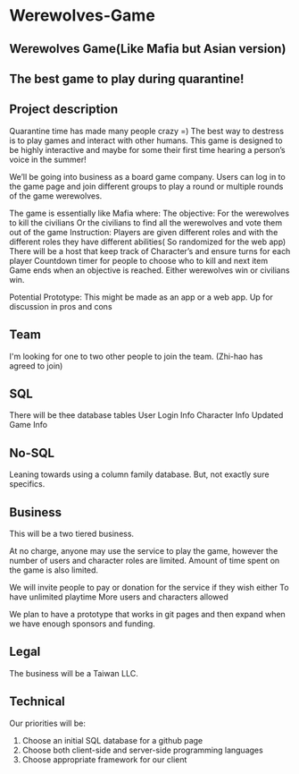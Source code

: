 # Werewolves-Game

## Werewolves Game(Like Mafia but Asian version)

## The best game to play during quarantine!

## Project description

Quarantine time has made many people crazy =)
The best way to destress is to play games and interact with other humans. This game is designed to be highly interactive and maybe for some their first time hearing a person’s voice in the summer!

We’ll be going into business as a board game company. Users can log in to the game page and join different groups to play a round or multiple rounds of the game werewolves.

The game is essentially like Mafia where:
The objective:
For the werewolves to kill the civilians
Or the civilians to find all the werewolves and vote them out of the game
Instruction:
Players are given different roles and with the different roles they have different abilities( So randomized for the web app)
There will be a host that keep track of Character’s and ensure turns for each player
Countdown timer for people to choose who to kill and next item
Game ends when an objective is reached. Either werewolves win or civilians win.

Potential Prototype: This might be made as an app or a web app. Up for discussion in pros and cons

## Team
I'm looking for one to two other people to join the team. (Zhi-hao has agreed to join)

## SQL

There will be thee database tables
User Login Info
Character Info
Updated Game Info

## No-SQL 

Leaning towards using a column family database. But, not exactly sure specifics.

## Business 

This will be a two tiered business. 

At no charge, anyone may use the service to play the game, however the number of users and character roles are limited. Amount of time spent on the game is also limited.

We will invite people to pay or donation for the service if they wish either 
To have unlimited playtime
More users and characters allowed

We plan to have a prototype that works in git pages and then expand when we have enough sponsors and funding.

## Legal 

The business will be a Taiwan LLC. 

## Technical 

Our priorities will be: 
1. Choose an initial SQL database for a github page
2. Choose both client-side and server-side programming languages
3. Choose appropriate framework for our client
